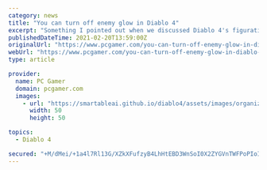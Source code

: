 ```yaml
---
category: news
title: "You can turn off enemy glow in Diablo 4"
excerpt: "Something I pointed out when we discussed Diablo 4's figurative and literal 'darkness' back in 2019 is that, although you can't see it in the official gameplay trailers, holding the cursor over an ..."
publishedDateTime: 2021-02-20T13:59:00Z
originalUrl: "https://www.pcgamer.com/you-can-turn-off-enemy-glow-in-diablo-4/"
webUrl: "https://www.pcgamer.com/you-can-turn-off-enemy-glow-in-diablo-4/"
type: article

provider:
  name: PC Gamer
  domain: pcgamer.com
  images:
    - url: "https://smartableai.github.io/diablo4/assets/images/organizations/pcgamer.com-50x50.jpg"
      width: 50
      height: 50

topics:
  - Diablo 4

secured: "+M/dMei/+1a4l7Rl13G/XZkXFufzyB4LhHtEBD3WnSoI0X2ZYGVnTWFPoPIoI7ZbrDpnnvAoqnMWnkAQhzZr1488OYcLXLFSbGQKwBNZVNQ0qhALfhiuLKxmaUFSmZGZnDE4GQXKtjnlJciYUSb4UGBjb2s4c0N42k9A/Finhj91vtHUClIBfpxVQ3IpjDrOys5yTEWwXIpB0P0IN3cvUCLFtc4ijAKRx1e6L5gkrOelsFowgrAqAA7BypnUo8lSiasB6uOtHkwgjJj/5UpEFNavKs8JufJXYuB8jSt5lPsjLBjK+NjRcDMBDgkWuOs9ZabM24DqdU/YaD/r4X1XMI4HV4607BjE5U/gJZnyGpc=;tMemftlWblRUPjFxMLag/A=="
---
```


